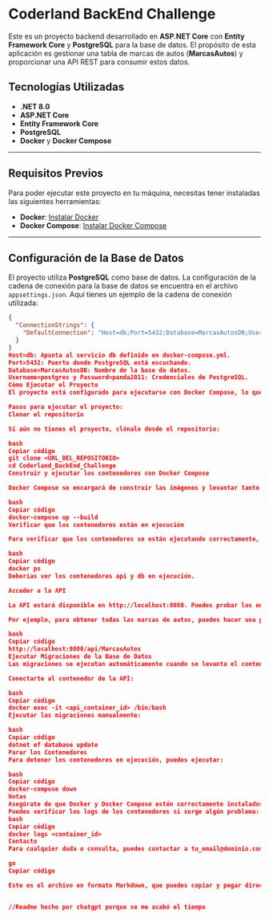 # Coderland BackEnd Challenge

Este es un proyecto backend desarrollado en **ASP.NET Core** con **Entity Framework Core** y **PostgreSQL** para la base de datos. El propósito de esta aplicación es gestionar una tabla de marcas de autos (**MarcasAutos**) y proporcionar una API REST para consumir estos datos.

## Tecnologías Utilizadas

- **.NET 8.0**
- **ASP.NET Core**
- **Entity Framework Core**
- **PostgreSQL**
- **Docker** y **Docker Compose**

---

## Requisitos Previos

Para poder ejecutar este proyecto en tu máquina, necesitas tener instaladas las siguientes herramientas:

- **Docker**: [Instalar Docker](https://docs.docker.com/get-docker/)
- **Docker Compose**: [Instalar Docker Compose](https://docs.docker.com/compose/install/)

---

## Configuración de la Base de Datos

El proyecto utiliza **PostgreSQL** como base de datos. La configuración de la cadena de conexión para la base de datos se encuentra en el archivo `appsettings.json`. Aquí tienes un ejemplo de la cadena de conexión utilizada:

```json
{
  "ConnectionStrings": {
    "DefaultConnection": "Host=db;Port=5432;Database=MarcasAutosDB;Username=postgres;Password=panda2011"
  }
}
Host=db: Apunta al servicio db definido en docker-compose.yml.
Port=5432: Puerto donde PostgreSQL está escuchando.
Database=MarcasAutosDB: Nombre de la base de datos.
Username=postgres y Password=panda2011: Credenciales de PostgreSQL.
Cómo Ejecutar el Proyecto
El proyecto está configurado para ejecutarse con Docker Compose, lo que facilita levantar tanto la API como la base de datos en contenedores Docker.

Pasos para ejecutar el proyecto:
Clonar el repositorio

Si aún no tienes el proyecto, clónalo desde el repositorio:

bash
Copiar código
git clone <URL_DEL_REPOSITORIO>
cd Coderland_BackEnd_Challenge
Construir y ejecutar los contenedores con Docker Compose

Docker Compose se encargará de construir las imágenes y levantar tanto la API como la base de datos PostgreSQL. Para ello, ejecuta:

bash
Copiar código
docker-compose up --build
Verificar que los contenedores están en ejecución

Para verificar que los contenedores se están ejecutando correctamente, puedes usar el siguiente comando:

bash
Copiar código
docker ps
Deberías ver los contenedores api y db en ejecución.

Acceder a la API

La API estará disponible en http://localhost:8080. Puedes probar los endpoints en tu navegador o usando herramientas como Postman o curl.

Por ejemplo, para obtener todas las marcas de autos, puedes hacer una petición a:

bash
Copiar código
http://localhost:8080/api/MarcasAutos
Ejecutar Migraciones de la Base de Datos
Las migraciones se ejecutan automáticamente cuando se levanta el contenedor de la API. Sin embargo, si necesitas ejecutarlas manualmente, puedes hacerlo dentro del contenedor.

Conectarte al contenedor de la API:

bash
Copiar código
docker exec -it <api_container_id> /bin/bash
Ejecutar las migraciones manualmente:

bash
Copiar código
dotnet ef database update
Parar los Contenedores
Para detener los contenedores en ejecución, puedes ejecutar:

bash
Copiar código
docker-compose down
Notas
Asegúrate de que Docker y Docker Compose estén correctamente instalados y en funcionamiento antes de intentar ejecutar el proyecto.
Puedes verificar los logs de los contenedores si surge algún problema:
bash
Copiar código
docker logs <container_id>
Contacto
Para cualquier duda o consulta, puedes contactar a tu_email@dominio.com.

go
Copiar código

Este es el archivo en formato Markdown, que puedes copiar y pegar directamente en tu archivo **`README.md`** en tu proyecto. ¡Listo para ser usado!


//Readme hecho por chatgpt porque se me acabó el tiempo


